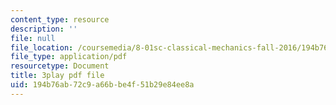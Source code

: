 ```yaml
---
content_type: resource
description: ''
file: null
file_location: /coursemedia/8-01sc-classical-mechanics-fall-2016/194b76ab72c9a66bbe4f51b29e84ee8a_esHLwySu4XU.pdf
file_type: application/pdf
resourcetype: Document
title: 3play pdf file
uid: 194b76ab-72c9-a66b-be4f-51b29e84ee8a
---
```

